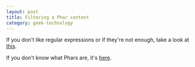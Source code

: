 ```yaml
---
layout: post
title: Filtering a Phar content
category: geek-technology
---
```

If you don't like regular expressions or if they're not enough, take a look at [this](https://gist.github.com/1032868).

If you don't know what Phars are, it's [here](http://us.php.net/manual/en/book.phar.php).